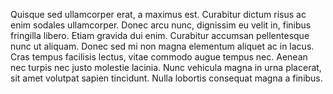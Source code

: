 Quisque sed ullamcorper erat, a maximus est. Curabitur dictum risus ac enim sodales ullamcorper. Donec arcu nunc, dignissim eu velit in, finibus fringilla libero. Etiam gravida dui enim. Curabitur accumsan pellentesque nunc ut aliquam. Donec sed mi non magna elementum aliquet ac in lacus. Cras tempus facilisis lectus, vitae commodo augue tempus nec. Aenean nec turpis nec justo molestie lacinia. Nunc vehicula magna in urna placerat, sit amet volutpat sapien tincidunt. Nulla lobortis consequat magna a finibus.